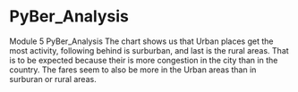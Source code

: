 # PyBer_Analysis
Module 5 PyBer_Analysis
The chart shows us that Urban places get the most activity, following behind is surburban, and last is the rural areas. That is to be expected because their is more congestion in the city than in the country. The fares seem to also be more in the Urban areas than in surburan or rural areas.
